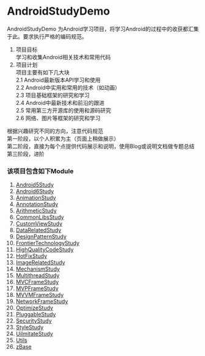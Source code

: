 # AndroidStudyDemo
AndroidStudyDemo 为Android学习项目，将学习Android的过程中的收获都汇集
于此。要求执行严格的编码规范。  

1. 项目目标  
学习和收集Android相关技术和常用代码  
2. 项目计划  
项目主要有如下几大块  
2.1 Android最新版本API学习和使用  
2.2 Android中实用和常用的技术（如动画）  
2.3 项目基础框架的研究和学习  
2.4 Android中最新技术和前沿的跟进  
2.5 常用第三方开源库的使用和源码研究  
2.6 网络、图片等框架的研究和学习  

根据兴趣研究不同的方向，注意代码规范  
第一阶段，以个人积累为主（页面上稍做展示）  
第二阶段，直接为每个点提供代码展示和说明，使用Blog或说明文档做专题总结  
第三阶段，进阶  

### 该项目包含如下Module ###
1. [Android5Study](Android5Study/doc/README.md)
2. [Android6Study](Android6Study/doc/README.md)
3. [AnimationStudy](AnimationStudy/doc/README.md)
4. [AnnotationStudy](AnnotationStudy/doc/README.md)
5. [ArithmeticStudy](ArithmeticStudy/doc/README.md)
6. [CommonLibsStudy](CommonLibsStudy/doc/README.md)
7. [CustomViewStudy](CustomViewStudy/doc/README.md)
8. [DataRelatedStudy](DataRelatedStudy/doc/README.md)
9. [DesignPatternStudy](DesignPatternStudy/doc/README.md)
10. [FrontierTechnologyStudy](FrontierTechnologyStudy/doc/README.md)
11. [HighQualityCodeStudy](HighQualityCodeStudy/doc/README.md)
12. [HotFixStudy](HotFixStudy/doc/README.md)
13. [ImageRelatedStudy](ImageRelatedStudy/doc/README.md)
14. [MechanismStudy](MechanismStudy/doc/README.md)
15. [MultithreadStudy](MultithreadStudy/doc/README.md)
16. [MVCFrameStudy](MVCFrameStudy/doc/README.md)
17. [MVPFrameStudy](MVPFrameStudy/doc/README.md)
18. [MVVMFrameStudy](MVVMFrameStudy/doc/README.md)
19. [NetworkFrameStudy](NetworkFrameStudy/doc/README.md)
20. [OptimizeStudy](OptimizeStudy/doc/README.md)
21. [PluggableStudy](PluggableStudy/doc/README.md)
22. [SecurityStudy](SecurityStudy/doc/README.md)
23. [StyleStudy](StyleStudy/doc/README.md)
24. [UiImitateStudy](UiImitateStudy/doc/README.md)
25. [Utils](Utils/doc/README.md)
26. [zBase](zBase/doc/README.md)
